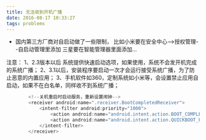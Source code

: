 ```yaml
---
title: 无法收到开机广播
date: 2016-08-17 10:33:27
tags: problems
---
```

- 国内第三方厂商对自启动做了一些限制，
比如小米要在安全中心-->授权管理--自启动管理里添加
三星要在智能管理器里面添加...

注意：
1、2.3版本以后 系统提供快速启动选项，如果使用，系统不会发开机完成的系统广播；
2、3.1以后，安装程序要启动一次才会运行接受系统广播，为了防止恶意的内置应用；
3、手机软件如360，定制系统如小米等，会设置禁止应用自启动，如果不在白名单，同样收不到系统广播；
~~~java
        <!--关机重启时启动服务，重新设置闹钟-->
        <receiver android:name=".receiver.BootCompletedReceiver">
            <intent-filter android:priority="1000">
                <action android:name="android.intent.action.BOOT_COMPLETED" />
                <action android:name="android.intent.action.QUICKBOOT_POWERON" />  //快速启动，对！就是这玩意惹的锅！
            </intent-filter>
        </receiver>
~~~